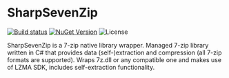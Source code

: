 # SharpSevenZip

[![Build status](https://ci.appveyor.com/api/projects/status/u6ki6smclwffstjy/branch/main?svg=true)](https://ci.appveyor.com/project/JeremyAnsel/sharpsevenzip/branch/main)
[![NuGet Version](https://img.shields.io/nuget/v/SharpSevenZip)](https://www.nuget.org/packages/SharpSevenZip)
![License](https://img.shields.io/github/license/JeremyAnsel/SharpSevenZip)

SharpSevenZip is a 7-zip native library wrapper. Managed 7-zip library written in C# that provides data (self-)extraction and compression (all 7-zip formats are supported). Wraps 7z.dll or any compatible one and makes use of LZMA SDK, includes self-extraction functionality.
